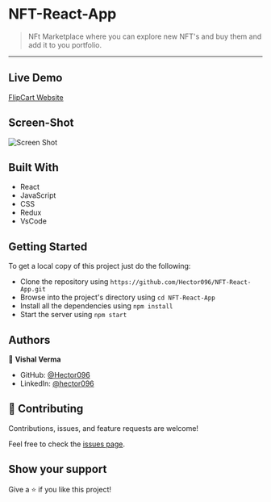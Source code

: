 # NFT-React-App

> NFt Marketplace where you can explore new NFT's and buy them and add it to you portfolio.

---

## Live Demo

[FlipCart Website](https://deploy-preview-4--peaceful-meninsky-cc6a1e.netlify.app)


## Screen-Shot

![Screen Shot](./asset/screenshot.png)

## Built With

- React
- JavaScript
- CSS
- Redux
- VsCode
  
## Getting Started

To get a local copy of this project just do the following:

- Clone the repository using `https://github.com/Hector096/NFT-React-App.git`
- Browse into the project's directory using `cd NFT-React-App`
- Install all the dependencies using `npm install`
- Start the server using `npm start`

## Authors

👤 **Vishal Verma**

- GitHub: [@Hector096](https://github.com/Hector096)
- LinkedIn: [@hector096](https://www.linkedin.com/in/hector096/)

## 🤝 Contributing

Contributions, issues, and feature requests are welcome!

Feel free to check the [issues page](https://github.com/Hector096/NFT-React-App/issues).

## Show your support

Give a ⭐️ if you like this project!
